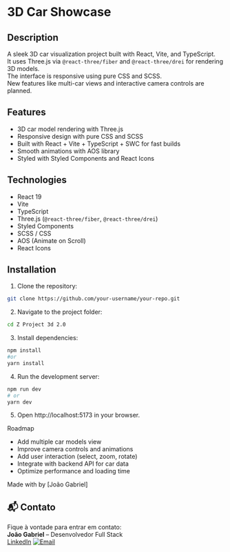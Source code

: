 # 3D Car Showcase

## Description

A sleek 3D car visualization project built with React, Vite, and TypeScript.  
It uses Three.js via `@react-three/fiber` and `@react-three/drei` for rendering 3D models.  
The interface is responsive using pure CSS and SCSS.  
New features like multi-car views and interactive camera controls are planned.

## Features

- 3D car model rendering with Three.js  
- Responsive design with pure CSS and SCSS  
- Built with React + Vite + TypeScript + SWC for fast builds  
- Smooth animations with AOS library  
- Styled with Styled Components and React Icons  

## Technologies

- React 19  
- Vite  
- TypeScript  
- Three.js (`@react-three/fiber`, `@react-three/drei`)  
- Styled Components  
- SCSS / CSS  
- AOS (Animate on Scroll)  
- React Icons  

## Installation

1. Clone the repository:  
```bash
git clone https://github.com/your-username/your-repo.git
```

2. Navigate to the project folder:
```bash
cd Z Project 3d 2.0
```

3. Install dependencies:
```bash
npm install
#or
yarn install
```

4. Run the development server:
```bash
npm run dev
# or
yarn dev
```

5. Open http://localhost:5173 in your browser.

Roadmap
- Add multiple car models view
- Improve camera controls and animations
- Add user interaction (select, zoom, rotate)
- Integrate with backend API for car data
- Optimize performance and loading time

Made with by [João Gabriel]

## 📬 Contato

Fique à vontade para entrar em contato:  
**João Gabriel** – Desenvolvedor Full Stack  
[LinkedIn](https://www.linkedin.com/in/jo%C3%A3o-gabriel-s-b22407365/)
[![Email](https://img.shields.io/badge/Email-D14836?style=for-the-badge&logo=gmail&logoColor=white)](mailto:joaogabriell.ssm@gmail.com?subject=Contato%20via%20GitHub&body=Olá%20João,%20vi%20seu%20projeto%20no%20GitHub%20e%20gostaria%20de%20falar%20com%20você.)

